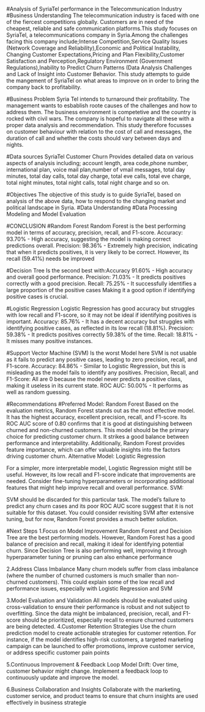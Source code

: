 #Analysis of SyriaTel performance in the Telecommunication Industry
#Business Understanding
The telecommunication industry is faced with one of the fiercest competitions globally. Customers are in need of the cheapest, reliable and safe communication platforms.This study focuses on SyriaTel, a telecommunications company in Syria.Among the challenges facing this company include;Intense Competition,Service Quality Issues (Network Coverage and Reliability),Economic and Political Instability, Changing Customer Expectations,Pricing and Plan Flexibility,Customer Satisfaction and Perception,Regulatory Environment (Government Regulations),Inability to Predict Churn Patterns (Data Analysis Challenges and Lack of Insight into Customer Behavior. This study attempts to guide the mangement of SyriaTel on what areas to improve on in order to bring the company back to profitability.

#Business Problem
Syria Tel intends to turnaround their profitability. The management wants to esbablish roote causes of the challenges and how to address them. The business environment is competetive and the country is rocked with civil wars. The company is hopeful to navigate all these with a proper data analysis and recommendation. This study therefore focusses on customer behaviour with relation to the cost of call and messages, the duration of call and whether the costs should vary between days and nights.

#Data sources
SyriaTel Customer Churn Provides detailed data on various aspects of analysis including; account length, area code,phone number, international plan, voice mail plan,number of vmail messages, total day minutes, total day calls, total day charge, total eve calls, total eve charge, total night minutes, total night calls, total night charge and so on.

#Objectives
The objective of this study is to guide SyriaTel, based on analysis of the above data, how to respond to the changing market and political landscape in Syria.
#Data Understanding
#Data Processing
Modeling and Model Evaluation

#CONCLUSION
#Random Forest
Random Forest is the best performing model in terms of accuracy, precision, recall, and F1-score. Accuracy: 93.70% - High accuracy, suggesting the model is making correct predictions overall. Precision: 98.36% - Extremely high precision, indicating that when it predicts positives, it is very likely to be correct. However, its recall (59.41%) needs be improved

#Decision Tree
Is the second best with:Accuracy 91.60% - High accuracy and overall good performance. Precision: 71.03% - It predicts positives correctly with a good precision. Recall: 75.25% - It successfully identifies a large proportion of the positive cases Making it a good option if identifying positive cases is crucial.

#Logistic Regression
Logistic Regression has good accuracy but struggles with low recall and F1-score, so it may not be ideal if identifying positives is important. Accuracy: 85.76% - It has a decent accuracy but struggles with identifying positive cases, as reflected in its low recall (18.81%). Precision: 59.38% - It predicts positives correctly 59.38% of the time. Recall: 18.81% - It misses many positive instances.

#Support Vector Machine (SVM)
Is the worst Model here SVM is not usable as it fails to predict any positive cases, leading to zero precision, recall, and F1-score. Accuracy: 84.86% - Similar to Logistic Regression, but this is misleading as the model fails to identify any positives. Precision, Recall, and F1-Score: All are 0 because the model never predicts a positive class, making it useless in its current state. ROC AUC: 50.00% - It performs as well as random guessing.

#Recommendations
#Preferred Model: Random Forest
Based on the evaluation metrics, Random Forest stands out as the most effective model. It has the highest accuracy, excellent precision, recall, and F1-score. Its ROC AUC score of 0.80 confirms that it is good at distinguishing between churned and non-churned customers. This model should be the primary choice for predicting customer churn. It strikes a good balance between performance and interpretability. Additionally, Random Forest provides feature importance, which can offer valuable insights into the factors driving customer churn. Alternative Model: Logistic Regression

For a simpler, more interpretable model, Logistic Regression might still be useful. However, its low recall and F1-score indicate that improvements are needed. Consider fine-tuning hyperparameters or incorporating additional features that might help improve recall and overall performance. SVM:

SVM should be discarded for this particular task. The model’s failure to predict any churn cases and its poor ROC AUC score suggest that it is not suitable for this dataset. You could consider revisiting SVM after extensive tuning, but for now, Random Forest provides a much better solution.

#Next Steps
1.Focus on Model Improvement Random Forest and Decision Tree are the best performing models. However, Random Forest has a good balance of precision and recall, making it ideal for identifying potential churn. Since Decision Tree is also performing well, improving it through hyperparameter tuning or pruning can also enhance performance

2.Address Class Imbalance Many churn models suffer from class imbalance (where the number of churned customers is much smaller than non-churned customers). This could explain some of the low recall and performance issues, especially with Logistic Regression and SVM

3.Model Evaluation and Validation All models should be evaluated using cross-validation to ensure their performance is robust and not subject to overfitting. Since the data might be imbalanced, precision, recall, and F1-score should be prioritized, especially recall to ensure churned customers are being detected.
4.Customer Retention Strategies Use the churn prediction model to create actionable strategies for customer retention. For instance, if the model identifies high-risk customers, a targeted marketing campaign can be launched to offer promotions, improve customer service, or address specific customer pain points

5.Continuous Improvement & Feedback Loop Model Drift: Over time, customer behavior might change. Implement a feedback loop to continuously update and improve the model.

6.Business Collaboration and Insights Collaborate with the marketing, customer service, and product teams to ensure that churn insights are used effectively in business strategie

